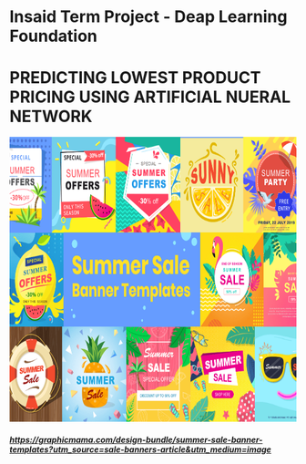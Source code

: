 # Insaid Term Project - Deap Learning Foundation
# **PREDICTING LOWEST PRODUCT PRICING USING ARTIFICIAL NUERAL NETWORK**
<img src="https://github.com/sanketpadwal/GCDAI_INSAID_JAN20/blob/main/Term7/60184848bf83e-Summer%20Sale%20Banner%20Templates.png?raw=true" width="1000" height="500" />

##### https://graphicmama.com/design-bundle/summer-sale-banner-templates?utm_source=sale-banners-article&utm_medium=image



